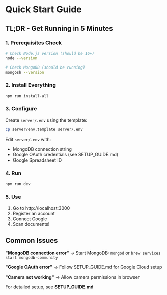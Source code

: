 # Quick Start Guide

## TL;DR - Get Running in 5 Minutes

### 1. Prerequisites Check
```bash
# Check Node.js version (should be 16+)
node --version

# Check MongoDB (should be running)
mongosh --version
```

### 2. Install Everything
```bash
npm run install-all
```

### 3. Configure

Create `server/.env` using the template:
```bash
cp server/env.template server/.env
```

Edit `server/.env` with:
- MongoDB connection string
- Google OAuth credentials (see SETUP_GUIDE.md)
- Google Spreadsheet ID

### 4. Run
```bash
npm run dev
```

### 5. Use
1. Go to http://localhost:3000
2. Register an account
3. Connect Google
4. Scan documents!

## Common Issues

**"MongoDB connection error"**
→ Start MongoDB: `mongod` or `brew services start mongodb-community`

**"Google OAuth error"**
→ Follow SETUP_GUIDE.md for Google Cloud setup

**"Camera not working"**
→ Allow camera permissions in browser

For detailed setup, see **SETUP_GUIDE.md**
